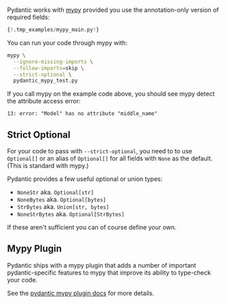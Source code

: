 Pydantic works with [mypy](http://mypy-lang.org/) provided you use the annotation-only version of
required fields:

```py
{!.tmp_examples/mypy_main.py!}
```

You can run your code through mypy with:

```bash
mypy \
  --ignore-missing-imports \
  --follow-imports=skip \
  --strict-optional \
  pydantic_mypy_test.py
```

If you call mypy on the example code above, you should see mypy detect the attribute access error:
```
13: error: "Model" has no attribute "middle_name"
```


## Strict Optional

For your code to pass with `--strict-optional`, you need to to use `Optional[]` or an alias of `Optional[]`
for all fields with `None` as the default. (This is standard with mypy.)

Pydantic provides a few useful optional or union types:

* `NoneStr` aka. `Optional[str]`
* `NoneBytes` aka. `Optional[bytes]`
* `StrBytes` aka. `Union[str, bytes]`
* `NoneStrBytes` aka. `Optional[StrBytes]`

If these aren't sufficient you can of course define your own.

## Mypy Plugin

Pydantic ships with a mypy plugin that adds a number of important pydantic-specific
features to mypy that improve its ability to type-check your code.
 
See the [pydantic mypy plugin docs](../mypy_plugin.md) for more details. 
